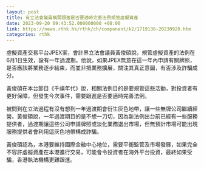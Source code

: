 ```yaml
---
layout: post
title: 有立法會議員稱需跟進是否要適時完善法例規管虛擬資產
date: 2023-09-20 09:43:52.000000000 +08:00
link: https://news.rthk.hk/rthk/ch/component/k2/1719136-20230920.htm
categories: rthk
---
```


虛擬資產交易平台JPEX案，會計界立法會議員黃俊碩說，規管虛擬資產的法例在6月1日生效，設有一年過渡期。他說，如果JPEX無意在這一年內申請有關牌照，是否應該將業務逐步結束，而並非把業務擴展，關注其真正意圖，有否涉及詐騙成分。

黃俊碩在本台節目《千禧年代》說，相關法例目的是要規管這些活動，對投資者有更好保障，但發生今次事件，需要跟進是否要適時完善法例。

被問到在立法過程有沒有想到一年過渡期會衍生灰色地帶，讓一些無牌公司繼續經營。黃俊碩說，一年過渡期目的是不想一刀切，因為新法例出台前已經有一些服務提供者，過渡期讓這些公司申請牌照或淡化業務退出市場，但無預計市場可能出現服務提供者會利用這灰色地帶構成詐騙。

黃俊碩認為，本港要維持國際金融中心地位，需要平衡監管及市場發展，如果完全不容許虛擬資產在本港進行交易，可能會令投資者在海外平台投資，最終如果受騙，香港執法機構更難跟進。
